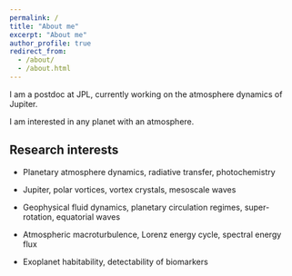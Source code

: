 ```yaml
---
permalink: /
title: "About me"
excerpt: "About me"
author_profile: true
redirect_from: 
  - /about/
  - /about.html
---
```


I am a postdoc at JPL, currently working on the atmosphere dynamics of Jupiter. 

I am interested in any planet with an atmosphere.

Research interests
------
* Planetary atmosphere dynamics, radiative transfer, photochemistry

* Jupiter, polar vortices, vortex crystals, mesoscale waves

* Geophysical fluid dynamics, planetary circulation regimes, super-rotation, equatorial waves

* Atmospheric macroturbulence, Lorenz energy cycle, spectral energy flux

* Exoplanet habitability, detectability of biomarkers

